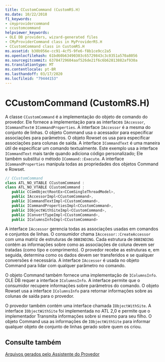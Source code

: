 ```yaml
---
title: CCustomCommand (CustomRS.H)
ms.date: 10/22/2018
f1_keywords:
- cmyprovidercommand
- ccustomcommand
helpviewer_keywords:
- OLE DB providers, wizard-generated files
- CMyProviderCommand class in MyProviderRS.H
- CCustomCommand class in CustomRS.H
ms.assetid: b30b956e-cc91-4cf5-9fe6-f8b1ce9cc2a5
ms.openlocfilehash: 61bd60b63490303c65729843c3c0351a570a8056
ms.sourcegitcommit: 63784729604aaf526de21f6c6b62813882af930a
ms.translationtype: MT
ms.contentlocale: pt-BR
ms.lasthandoff: 03/17/2020
ms.locfileid: "79444153"
---
```

# <a name="ccustomcommand-customrsh"></a>CCustomCommand (CustomRS.H)

A classe `CCustomCommand` é a implementação do objeto de comando do provedor. Ele fornece a implementação para as interfaces `IAccessor`, `ICommandText`e `ICommandProperties`. A interface `IAccessor` é a mesma do conjunto de linhas. O objeto Command usa o acessador para especificar associações para parâmetros. O objeto Rowset os usa para especificar associações para colunas de saída. A interface `ICommandText` é uma maneira útil de especificar um comando textualmente. Este exemplo usa a interface `ICommandText` mais tarde quando adiciona código personalizado; Ele também substitui o método `ICommand::Execute`. A interface `ICommandProperties` manipula todas as propriedades dos objetos Command e Rowset.

```cpp
// CCustomCommand
class ATL_NO_VTABLE CCustomCommand :
class ATL_NO_VTABLE CCustomCommand :
   public CComObjectRootEx<CComSingleThreadModel>,
   public IAccessorImpl<CCustomCommand>,
   public ICommandTextImpl<CCustomCommand>,
   public ICommandPropertiesImpl<CCustomCommand>,
   public IObjectWithSiteImpl<CCustomCommand>,
   public IConvertTypeImpl<CCustomCommand>,
   public IColumnsInfoImpl<CCustomCommand>
```

A interface `IAccessor` gerencia todas as associações usadas em comandos e conjuntos de linhas. O consumidor chama `IAccessor::CreateAccessor` com uma matriz de estruturas de `DBBINDING`. Cada estrutura de `DBBINDING` contém as informações sobre como as associações de coluna devem ser tratadas (como tipo e comprimento). O provedor recebe as estruturas e, em seguida, determina como os dados devem ser transferidos e se qualquer conversões é necessária. A interface `IAccessor` é usada no objeto Command para lidar com qualquer parâmetro no comando.

O objeto Command também fornece uma implementação de `IColumnsInfo`. OLE DB requer a interface `IColumnsInfo`. A interface permite que o consumidor recupere informações sobre parâmetros do comando. O objeto Rowset usa a interface `IColumnsInfo` para retornar informações sobre as colunas de saída para o provedor.

O provedor também contém uma interface chamada `IObjectWithSite`. A interface `IObjectWithSite` foi implementada no ATL 2,0 e permite que o implementador Transmita informações sobre si mesmo para seu filho. O objeto Command usa as informações de `IObjectWithSite` para informar qualquer objeto de conjunto de linhas gerado sobre quem os criou.

## <a name="see-also"></a>Consulte também

[Arquivos gerados pelo Assistente do Provedor](../../data/oledb/provider-wizard-generated-files.md)